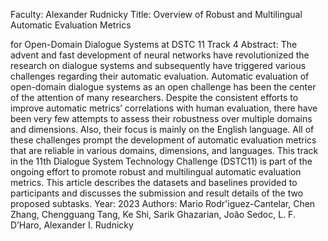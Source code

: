 Faculty: Alexander Rudnicky
Title: Overview of Robust and Multilingual Automatic Evaluation Metrics

for Open-Domain Dialogue Systems at DSTC 11 Track 4
Abstract: The advent and fast development of neural networks have revolutionized the research on dialogue systems and subsequently have triggered various challenges regarding their automatic evaluation. Automatic evaluation of open-domain dialogue systems as an open challenge has been the center of the attention of many researchers. Despite the consistent efforts to improve automatic metrics’ correlations with human evaluation, there have been very few attempts to assess their robustness over multiple domains and dimensions. Also, their focus is mainly on the English language. All of these challenges prompt the development of automatic evaluation metrics that are reliable in various domains, dimensions, and languages. This track in the 11th Dialogue System Technology Challenge (DSTC11) is part of the ongoing effort to promote robust and multilingual automatic evaluation metrics. This article describes the datasets and baselines provided to participants and discusses the submission and result details of the two proposed subtasks.
Year: 2023
Authors: Mario Rodr'iguez-Cantelar, Chen Zhang, Chengguang Tang, Ke Shi, Sarik Ghazarian, João Sedoc, L. F. D’Haro, Alexander I. Rudnicky
